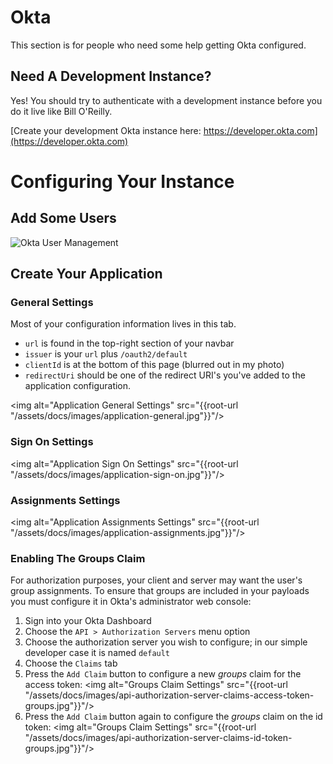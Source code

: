 # Okta

This section is for people who need some help getting Okta configured.

## Need A Development Instance?

Yes!  You should try to authenticate with a development instance before you do
it live like Bill O'Reilly.

[Create your development Okta instance here: https://developer.okta.com](https://developer.okta.com)

# Configuring Your Instance

## Add Some Users

![Okta User Management](/assets/docs/images/users.jpg)

## Create Your Application

### General Settings

Most of your configuration information lives in this tab.

* `url` is found in the top-right section of your navbar
* `issuer` is your `url` plus `/oauth2/default`
* `clientId` is at the bottom of this page (blurred out in my photo)
* `redirectUri` should be one of the redirect URI's you've added to the application
configuration.

<img alt="Application General Settings" src="{{root-url "/assets/docs/images/application-general.jpg"}}"/>

### Sign On Settings

<img alt="Application Sign On Settings" src="{{root-url "/assets/docs/images/application-sign-on.jpg"}}"/>

### Assignments Settings

<img alt="Application Assignments Settings" src="{{root-url "/assets/docs/images/application-assignments.jpg"}}"/>

### Enabling The Groups Claim

For authorization purposes, your client and server may want the
user's group assignments.  To ensure that groups are included in
your payloads you must configure it in Okta's administrator web console:

1. Sign into your Okta Dashboard
1. Choose the `API > Authorization Servers` menu option
1. Choose the authorization server you wish to configure; in our
simple developer case it is named `default`
1. Choose the `Claims` tab
1. Press the `Add Claim` button to configure a new _groups_
claim for the access token:
<img alt="Groups Claim Settings" src="{{root-url "/assets/docs/images/api-authorization-server-claims-access-token-groups.jpg"}}"/>
1. Press the `Add Claim` button again to configure the _groups_ claim on the id token:
<img alt="Groups Claim Settings" src="{{root-url "/assets/docs/images/api-authorization-server-claims-id-token-groups.jpg"}}"/>
